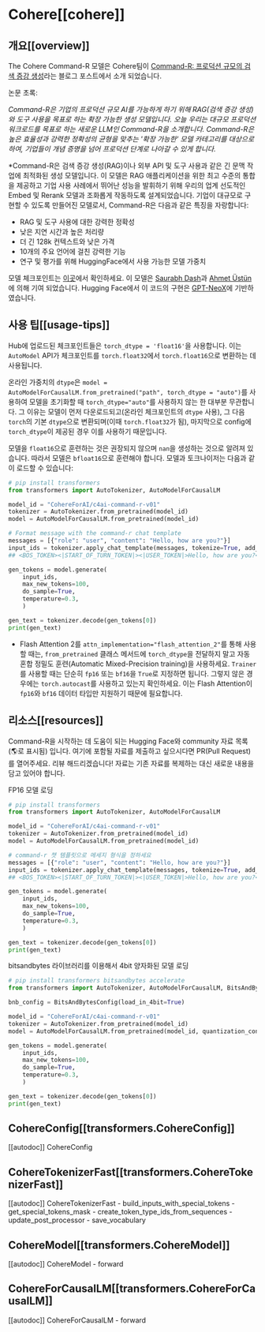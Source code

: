 # Cohere[[cohere]]

## 개요[[overview]]

The Cohere Command-R 모델은 Cohere팀이 [Command-R: 프로덕션 규모의 검색 증강 생성](https://txt.cohere.com/command-r/)라는 블로그 포스트에서 소개 되었습니다.

논문 초록:

*Command-R은 기업의 프로덕션 규모 AI를 가능하게 하기 위해 RAG(검색 증강 생성)와 도구 사용을 목표로 하는 확장 가능한 생성 모델입니다. 오늘 우리는 대규모 프로덕션 워크로드를 목표로 하는 새로운 LLM인 Command-R을 소개합니다. Command-R은 높은 효율성과 강력한 정확성의 균형을 맞추는 '확장 가능한' 모델 카테고리를 대상으로 하여, 기업들이 개념 증명을 넘어 프로덕션 단계로 나아갈 수 있게 합니다.*

*Command-R은 검색 증강 생성(RAG)이나 외부 API 및 도구 사용과 같은 긴 문맥 작업에 최적화된 생성 모델입니다. 이 모델은 RAG 애플리케이션을 위한 최고 수준의 통합을 제공하고 기업 사용 사례에서 뛰어난 성능을 발휘하기 위해 우리의 업계 선도적인 Embed 및 Rerank 모델과 조화롭게 작동하도록 설계되었습니다. 기업이 대규모로 구현할 수 있도록 만들어진 모델로서, Command-R은 다음과 같은 특징을 자랑합니다:
- RAG 및 도구 사용에 대한 강력한 정확성
- 낮은 지연 시간과 높은 처리량
- 더 긴 128k 컨텍스트와 낮은 가격
- 10개의 주요 언어에 걸친 강력한 기능
- 연구 및 평가를 위해 HuggingFace에서 사용 가능한 모델 가중치

모델 체크포인트는 [이곳](https://huggingface.co/CohereForAI/c4ai-command-r-v01)에서 확인하세요.
이 모델은 [Saurabh Dash](https://huggingface.co/saurabhdash)과 [Ahmet Üstün](https://huggingface.co/ahmetustun)에 의해 기여 되었습니다. Hugging Face에서 이 코드의 구현은 [GPT-NeoX](https://github.com/EleutherAI/gpt-neox)에 기반하였습니다.

## 사용 팁[[usage-tips]]

<Tip warning={true}>

Hub에 업로드된 체크포인트들은 `torch_dtype = 'float16'`을 사용합니다. 
이는 `AutoModel` API가 체크포인트를 `torch.float32`에서 `torch.float16`으로 변환하는 데 사용됩니다. 

온라인 가중치의 `dtype`은 `model = AutoModelForCausalLM.from_pretrained("path", torch_dtype = "auto")`를 사용하여 모델을 초기화할 때 `torch_dtype="auto"`를 사용하지 않는 한 대부분 무관합니다. 그 이유는 모델이 먼저 다운로드되고(온라인 체크포인트의 `dtype` 사용), 그 다음 `torch`의 기본 `dtype`으로 변환되며(이때 `torch.float32`가 됨), 마지막으로 config에 `torch_dtype`이 제공된 경우 이를 사용하기 때문입니다.

모델을 `float16`으로 훈련하는 것은 권장되지 않으며 `nan`을 생성하는 것으로 알려져 있습니다. 따라서 모델은 `bfloat16`으로 훈련해야 합니다.
</Tip>
모델과 토크나이저는 다음과 같이 로드할 수 있습니다:

```python
# pip install transformers
from transformers import AutoTokenizer, AutoModelForCausalLM

model_id = "CohereForAI/c4ai-command-r-v01"
tokenizer = AutoTokenizer.from_pretrained(model_id)
model = AutoModelForCausalLM.from_pretrained(model_id)

# Format message with the command-r chat template
messages = [{"role": "user", "content": "Hello, how are you?"}]
input_ids = tokenizer.apply_chat_template(messages, tokenize=True, add_generation_prompt=True, return_tensors="pt")
## <BOS_TOKEN><|START_OF_TURN_TOKEN|><|USER_TOKEN|>Hello, how are you?<|END_OF_TURN_TOKEN|><|START_OF_TURN_TOKEN|><|CHATBOT_TOKEN|>

gen_tokens = model.generate(
    input_ids, 
    max_new_tokens=100, 
    do_sample=True, 
    temperature=0.3,
    )

gen_text = tokenizer.decode(gen_tokens[0])
print(gen_text)
```

- Flash Attention 2를 `attn_implementation="flash_attention_2"`를 통해 사용할 때는, `from_pretrained` 클래스 메서드에 `torch_dtype`을 전달하지 말고 자동 혼합 정밀도 훈련(Automatic Mixed-Precision training)을 사용하세요. `Trainer`를 사용할 때는 단순히 `fp16` 또는 `bf16`을 `True`로 지정하면 됩니다. 그렇지 않은 경우에는 `torch.autocast`를 사용하고 있는지 확인하세요. 이는 Flash Attention이 `fp16`와 `bf16` 데이터 타입만 지원하기 때문에 필요합니다.

## 리소스[[resources]]

Command-R을 시작하는 데 도움이 되는 Hugging Face와 community 자료 목록(🌎로 표시됨) 입니다. 여기에 포함될 자료를 제출하고 싶으시다면 PR(Pull Request)를 열어주세요. 리뷰 해드리겠습니다! 자료는 기존 자료를 복제하는 대신 새로운 내용을 담고 있어야 합니다.


<PipelineTag pipeline="text-generation"/>

FP16 모델 로딩
```python
# pip install transformers
from transformers import AutoTokenizer, AutoModelForCausalLM

model_id = "CohereForAI/c4ai-command-r-v01"
tokenizer = AutoTokenizer.from_pretrained(model_id)
model = AutoModelForCausalLM.from_pretrained(model_id)

# command-r 챗 템플릿으로 메세지 형식을 정하세요
messages = [{"role": "user", "content": "Hello, how are you?"}]
input_ids = tokenizer.apply_chat_template(messages, tokenize=True, add_generation_prompt=True, return_tensors="pt")
## <BOS_TOKEN><|START_OF_TURN_TOKEN|><|USER_TOKEN|>Hello, how are you?<|END_OF_TURN_TOKEN|><|START_OF_TURN_TOKEN|><|CHATBOT_TOKEN|>

gen_tokens = model.generate(
    input_ids, 
    max_new_tokens=100, 
    do_sample=True, 
    temperature=0.3,
    )

gen_text = tokenizer.decode(gen_tokens[0])
print(gen_text)
```

bitsandbytes 라이브러리를 이용해서 4bit 양자화된 모델 로딩
```python
# pip install transformers bitsandbytes accelerate
from transformers import AutoTokenizer, AutoModelForCausalLM, BitsAndBytesConfig

bnb_config = BitsAndBytesConfig(load_in_4bit=True)

model_id = "CohereForAI/c4ai-command-r-v01"
tokenizer = AutoTokenizer.from_pretrained(model_id)
model = AutoModelForCausalLM.from_pretrained(model_id, quantization_config=bnb_config)

gen_tokens = model.generate(
    input_ids, 
    max_new_tokens=100, 
    do_sample=True, 
    temperature=0.3,
    )

gen_text = tokenizer.decode(gen_tokens[0])
print(gen_text)
```


## CohereConfig[[transformers.CohereConfig]]

[[autodoc]] CohereConfig

## CohereTokenizerFast[[transformers.CohereTokenizerFast]]

[[autodoc]] CohereTokenizerFast
    - build_inputs_with_special_tokens
    - get_special_tokens_mask
    - create_token_type_ids_from_sequences
    - update_post_processor
    - save_vocabulary

## CohereModel[[transformers.CohereModel]]

[[autodoc]] CohereModel
    - forward


## CohereForCausalLM[[transformers.CohereForCausalLM]]

[[autodoc]] CohereForCausalLM
    - forward


